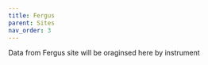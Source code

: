 ```yaml
---
title: Fergus
parent: Sites
nav_order: 3
---
```


Data from Fergus site will be oraginsed here by instrument
